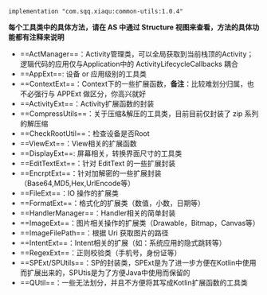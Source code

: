 

```
implementation "com.sqq.xiaqu:common-utils:1.0.4"
```


**每个工具类中的具体方法，请在 AS 中通过 Structure 视图来查看，方法的具体功能都有注释来说明**

- ==ActManager==：Activity管理类，可以全局获取到当前栈顶的Activity；逻辑代码的应用仅与Application中的 ActivityLifecycleCallbacks 耦合
- ==AppExt==: 设备 or 应用级别的工具类
- ==ContextExt==：Context下的一些扩展函数，**备注**：比较难划分归属，也不必强行与 APPExt 做区分，你高兴就好
- ==ActivityExt==：Activity扩展函数的封装
- ==CompressUtils==：关于压缩&解压的工具类，目前目前仅封装了 zip 系列的解压缩
- ==CheckRootUtil==：检查设备是否Root
- ==ViewExt==：View相关的扩展函数
- ==DisplayExt==: 屏幕相关，转换界面尺寸的工具类
- ==EditTextExt==：针对 EditText 的一些扩展封装
- ==EncrptExt==：针对加解密的一些扩展封装（Base64,MD5,Hex,UrlEncode等）
- ==FileExt==：IO 操作的扩展类
- ==FormatExt==：格式化的扩展类（数值，小数，日期等）
- ==HandlerManager==：Handler相关的简单封装
- ==ImageExt==：图片相关操作的扩展类（Drawable，Bitmap，Canvas等）
- ==ImageFilePath==：根据 Uri 获取图片的路径
- ==IntentExt==：Intent相关的扩展（如：系统应用的隐式跳转等）
- ==RegexExt==：正则校验类（手机号，身份证等）
- ==SPExt/SPUtils==：SP的封装类，SPExt是为了进一步方便在Kotlin中使用而扩展出来的，SPUtis是为了方便Java中使用而保留的
- ==QUtil==：一些无法划分，并且不方便将其写成Kotlin扩展函数的工具类